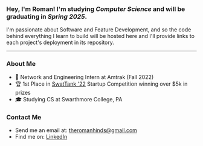 ### Hey, I'm Roman! I'm studying ***Computer Science*** and will be graduating in ***Spring 2025***.

I'm passionate about Software and Feature Development, and so the code behind everything I learn to build will be hosted here and I'll provide links to each project's deployment in its repository.

--- 

### About Me

- 🚄 Network and Engineering Intern at Amtrak (Fall 2022)
- 🏆 1st Place in [SwatTank '22](https://www.swarthmore.edu/news-events/watch-roman-hinds-%E2%80%9925-and-te%E2%80%99john-chapman-%E2%80%9923-take-first-annual-swattank-competition) Startup Competition winning over $5k in prizes
- 🎓 Studying CS at Swarthmore College, PA

### Contact Me
- Send me an email at: theromanhinds@gmail.com
- Find me on: [LinkedIn](https://www.linkedin.com/in/romanhinds/)
